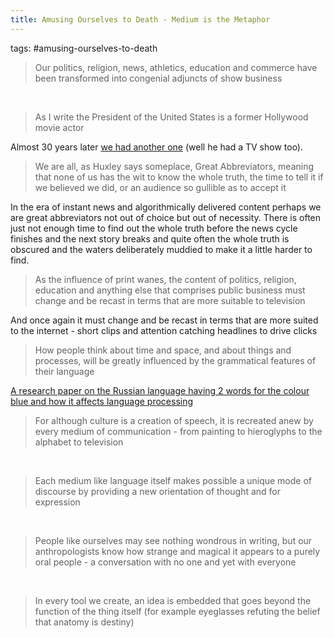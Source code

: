 ```yaml
---
title: Amusing Ourselves to Death - Medium is the Metaphor
---
```

tags: #amusing-ourselves-to-death 



> Our politics, religion, news, athletics, education and commerce have been transformed into congenial adjuncts of show business

<br>

> As I write the President of the United States is a former Hollywood movie actor

Almost 30 years later [we had another one](https://www.youtube.com/watch?v=YXE3Ku-mGrk) (well he had a TV show too).

> We are all, as Huxley says someplace, Great Abbreviators, meaning that none of us has the wit to know the whole truth, the time to tell it if we believed we did, or an audience so gullible as to accept it

 In the era of instant news and algorithmically delivered content perhaps we are great abbreviators not out of choice but out of necessity. There is often just not enough time to find out the whole truth before the news cycle finishes and the next story breaks and quite often the whole truth is obscured and the waters deliberately muddied to make it a little harder to find.

> As the influence of print wanes, the content of politics, religion, education and anything else that comprises public business must change and be recast in terms that are more suitable to television

And once again it must change and be recast in terms that are more suited to the internet - short clips and attention catching headlines to drive clicks


> How people think about time and space, and about things and processes, will be greatly influenced by the grammatical features of their language

[A research paper on the Russian language having 2 words for the colour blue and how it affects language processing](https://www.pnas.org/content/104/19/7780)

> For although culture is a creation of speech, it is recreated anew by every medium of communication - from painting to hieroglyphs to the alphabet to television

<br>

> Each medium like language itself makes possible a unique mode of discourse by providing a new orientation of thought and for expression 

<br>

> People like ourselves may see nothing wondrous in writing, but our anthropologists know how strange and magical it appears to a purely oral people - a conversation with no one and yet with everyone

<br>

> In every tool we create, an idea is embedded that goes beyond the function of the thing itself (for example eyeglasses refuting the belief that anatomy is destiny)